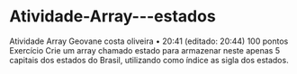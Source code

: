 # Atividade-Array---estados
Atividade Array Geovane costa oliveira • 20:41 (editado: 20:44) 100 pontos Exercício Crie um array chamado estado para armazenar neste apenas 5 capitais dos estados do Brasil, utilizando como índice as sigla dos estados.

